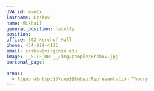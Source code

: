 ```yaml
---
UVA_id: mve2x
lastname: Ershov
name: Mikhail
general_position: faculty
position:
office: 302 Kerchof Hall
phone: 434-924-4131
email: ershov@virginia.edu
image: __SITE_URL__/img/people/Ershov.jpg
personal_page:

areas:
  - Algebra&nbsp;$$\cup$$&nbsp;Representation Theory
---
```


